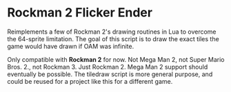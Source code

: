 # Rockman 2 Flicker Ender

Reimplements a few of Rockman 2's drawing routines in Lua to overcome the 64-sprite limitation. The goal of this script is to draw the exact tiles the game would have drawn if OAM was infinite.

Only compatible with **Rockman 2** for now. Not Mega Man 2, not Super Mario Bros. 2., not Rockman 3. Just Rockman 2. Mega Man 2 support should eventually be possible. The tiledraw script is more general purpose, and could be reused for a project like this for a different game.
